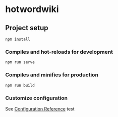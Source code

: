 # hotwordwiki

## Project setup
```
npm install
```

### Compiles and hot-reloads for development
```
npm run serve
```

### Compiles and minifies for production

```
npm run build
```

### Customize configuration

See [Configuration Reference](https://cli.vuejs.org/config/)
test